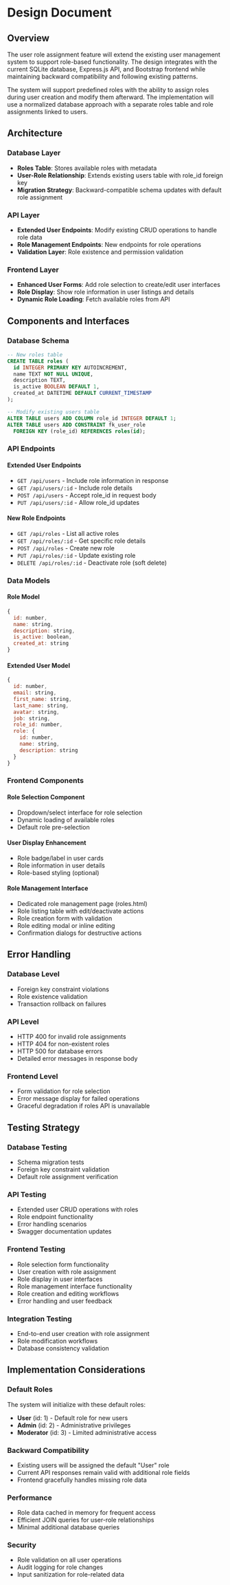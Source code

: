 # Design Document

## Overview

The user role assignment feature will extend the existing user management system to support role-based functionality. The design integrates with the current SQLite database, Express.js API, and Bootstrap frontend while maintaining backward compatibility and following existing patterns.

The system will support predefined roles with the ability to assign roles during user creation and modify them afterward. The implementation will use a normalized database approach with a separate roles table and role assignments linked to users.

## Architecture

### Database Layer

- **Roles Table**: Stores available roles with metadata
- **User-Role Relationship**: Extends existing users table with role_id foreign key
- **Migration Strategy**: Backward-compatible schema updates with default role assignment

### API Layer

- **Extended User Endpoints**: Modify existing CRUD operations to handle role data
- **Role Management Endpoints**: New endpoints for role operations
- **Validation Layer**: Role existence and permission validation

### Frontend Layer

- **Enhanced User Forms**: Add role selection to create/edit user interfaces
- **Role Display**: Show role information in user listings and details
- **Dynamic Role Loading**: Fetch available roles from API

## Components and Interfaces

### Database Schema

```sql
-- New roles table
CREATE TABLE roles (
  id INTEGER PRIMARY KEY AUTOINCREMENT,
  name TEXT NOT NULL UNIQUE,
  description TEXT,
  is_active BOOLEAN DEFAULT 1,
  created_at DATETIME DEFAULT CURRENT_TIMESTAMP
);

-- Modify existing users table
ALTER TABLE users ADD COLUMN role_id INTEGER DEFAULT 1;
ALTER TABLE users ADD CONSTRAINT fk_user_role
  FOREIGN KEY (role_id) REFERENCES roles(id);
```

### API Endpoints

#### Extended User Endpoints

- `GET /api/users` - Include role information in response
- `GET /api/users/:id` - Include role details
- `POST /api/users` - Accept role_id in request body
- `PUT /api/users/:id` - Allow role_id updates

#### New Role Endpoints

- `GET /api/roles` - List all active roles
- `GET /api/roles/:id` - Get specific role details
- `POST /api/roles` - Create new role
- `PUT /api/roles/:id` - Update existing role
- `DELETE /api/roles/:id` - Deactivate role (soft delete)

### Data Models

#### Role Model

```javascript
{
  id: number,
  name: string,
  description: string,
  is_active: boolean,
  created_at: string
}
```

#### Extended User Model

```javascript
{
  id: number,
  email: string,
  first_name: string,
  last_name: string,
  avatar: string,
  job: string,
  role_id: number,
  role: {
    id: number,
    name: string,
    description: string
  }
}
```

### Frontend Components

#### Role Selection Component

- Dropdown/select interface for role selection
- Dynamic loading of available roles
- Default role pre-selection

#### User Display Enhancement

- Role badge/label in user cards
- Role information in user details
- Role-based styling (optional)

#### Role Management Interface

- Dedicated role management page (roles.html)
- Role listing table with edit/deactivate actions
- Role creation form with validation
- Role editing modal or inline editing
- Confirmation dialogs for destructive actions

## Error Handling

### Database Level

- Foreign key constraint violations
- Role existence validation
- Transaction rollback on failures

### API Level

- HTTP 400 for invalid role assignments
- HTTP 404 for non-existent roles
- HTTP 500 for database errors
- Detailed error messages in response body

### Frontend Level

- Form validation for role selection
- Error message display for failed operations
- Graceful degradation if roles API is unavailable

## Testing Strategy

### Database Testing

- Schema migration tests
- Foreign key constraint validation
- Default role assignment verification

### API Testing

- Extended user CRUD operations with roles
- Role endpoint functionality
- Error handling scenarios
- Swagger documentation updates

### Frontend Testing

- Role selection form functionality
- User creation with role assignment
- Role display in user interfaces
- Role management interface functionality
- Role creation and editing workflows
- Error handling and user feedback

### Integration Testing

- End-to-end user creation with role assignment
- Role modification workflows
- Database consistency validation

## Implementation Considerations

### Default Roles

The system will initialize with these default roles:

- **User** (id: 1) - Default role for new users
- **Admin** (id: 2) - Administrative privileges
- **Moderator** (id: 3) - Limited administrative access

### Backward Compatibility

- Existing users will be assigned the default "User" role
- Current API responses remain valid with additional role fields
- Frontend gracefully handles missing role data

### Performance

- Role data cached in memory for frequent access
- Efficient JOIN queries for user-role relationships
- Minimal additional database queries

### Security

- Role validation on all user operations
- Audit logging for role changes
- Input sanitization for role-related data
